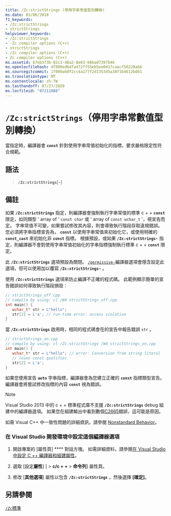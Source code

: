 ```yaml
---
title: /Zc:strictStrings (停用字串常值型別轉換)
ms.date: 03/06/2018
f1_keywords:
- /Zc:strictStrings
- strictStrings
helpviewer_keywords:
- /Zc:strictStrings
- -Zc compiler options (C++)
- strictStrings
- /Zc compiler options (C++)
- Zc compiler options (C++)
ms.assetid: b7eb3f3b-82c1-48a2-8e63-66bad7397b46
ms.openlocfilehash: df880ed64fa472ff55eb5ee0d17caacf56228ab6
ms.sourcegitcommit: 1f009ab0f2cc4a177f2d1353d5a38f164612bdb1
ms.translationtype: MT
ms.contentlocale: zh-TW
ms.lasthandoff: 07/27/2020
ms.locfileid: "87211888"
---
```

# <a name="zcstrictstrings-disable-string-literal-type-conversion"></a>`/Zc:strictStrings`（停用字串常數值型別轉換）

當指定時，編譯器會 **`const`** 針對使用字串常值初始化的指標，要求嚴格限定性符合規範。

## <a name="syntax"></a>語法

> **`/Zc:strictStrings`**[**`-`**]

## <a name="remarks"></a>備註

如果 **`/Zc:strictStrings`** 指定，則編譯器會強制執行字串常值的標準 c + + **`const`** 限定，如同類型 ' array of ' `const char` 或 ' array of `const wchar_t` '，視宣告而定。 字串常值不可變，如果嘗試修改其內容，則會導致執行階段存取違規錯誤。 您必須將字串指標宣告為， **`const`** 以使用字串常值來初始化它，或使用明確的 **`const_cast`** 來初始化非 **`const`** 指標。 根據預設，或如果 **`/Zc:strictStrings-`** 指定，則編譯器不會對使用字串常值初始化的字串指標強制執行標準 c + + **`const`** 限定。

此 **`/Zc:strictStrings`** 選項預設為關閉。 [`/permissive-`](permissive-standards-conformance.md)編譯器選項會隱含設定此選項，但可以使用加以覆寫 **`/Zc:strictStrings-`** 。

使用 **`/Zc:strictStrings`** 選項來防止編譯不正確的程式碼。 此範例顯示簡單的宣告錯誤如何導致執行階段損毀：

```cpp
// strictStrings_off.cpp
// compile by using: cl /W4 strictStrings_off.cpp
int main() {
   wchar_t* str = L"hello";
   str[2] = L'a'; // run-time error: access violation
}
```

當 **`/Zc:strictStrings`** 啟用時，相同的程式碼會在的宣告中報告錯誤 `str` 。

```cpp
// strictStrings_on.cpp
// compile by using: cl /Zc:strictStrings /W4 strictStrings_on.cpp
int main() {
   wchar_t* str = L"hello"; // error: Conversion from string literal
   // loses const qualifier
   str[2] = L'a';
}
```

如果您使用宣告 **`auto`** 字串指標，編譯器會為您建立正確的 **`const`** 指標類型宣告。 編譯器會將嘗試修改指標的內容 **`const`** 視為錯誤。

> [!NOTE]
> Visual Studio 2013 中的 c + + 標準程式庫不支援 **`/Zc:strictStrings`** debug 組建中的編譯器選項。 如果您在組建輸出中看到數個[C2665](../../error-messages/compiler-errors-2/compiler-error-c2665.md)錯誤，這可能是原因。

如需 Visual C++ 中一致性問題的詳細資訊，請參閱 [Nonstandard Behavior](../../cpp/nonstandard-behavior.md)。

### <a name="to-set-this-compiler-option-in-the-visual-studio-development-environment"></a>在 Visual Studio 開發環境中設定這個編譯器選項

1. 開啟專案的 [屬性頁] **** 對話方塊。 如需詳細資料，請參閱[在 Visual Studio 中設定 C ++ 編譯器和組建屬性](../working-with-project-properties.md)。

1. 選取 [設定**屬性**] [  >  **c/c + +**  >  **命令列**] 屬性頁。

1. 修改 [**其他選項**] 屬性以包含 **`/Zc:strictStrings`** ，然後選擇 **[確定]**。

## <a name="see-also"></a>另請參閱

[`/Zc`標準](zc-conformance.md)<br/>
